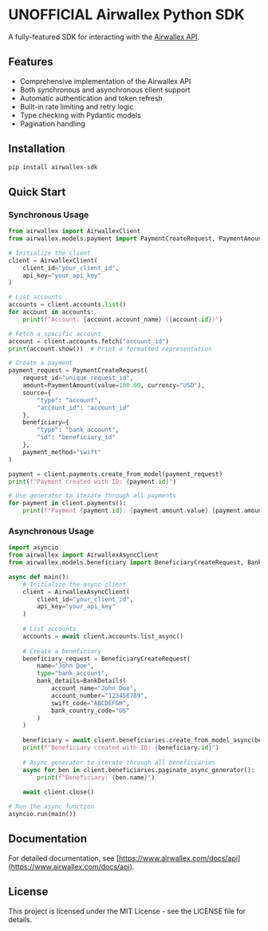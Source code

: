 # UNOFFICIAL Airwallex Python SDK

A fully-featured SDK for interacting with the [Airwallex API](https://www.airwallex.com/docs/api).

## Features

- Comprehensive implementation of the Airwallex API
- Both synchronous and asynchronous client support
- Automatic authentication and token refresh
- Built-in rate limiting and retry logic
- Type checking with Pydantic models
- Pagination handling

## Installation

```bash
pip install airwallex-sdk
```

## Quick Start

### Synchronous Usage

```python
from airwallex import AirwallexClient
from airwallex.models.payment import PaymentCreateRequest, PaymentAmount

# Initialize the client
client = AirwallexClient(
    client_id="your_client_id",
    api_key="your_api_key"
)

# List accounts
accounts = client.accounts.list()
for account in accounts:
    print(f"Account: {account.account_name} ({account.id})")

# Fetch a specific account
account = client.accounts.fetch("account_id")
print(account.show())  # Print a formatted representation

# Create a payment
payment_request = PaymentCreateRequest(
    request_id="unique_request_id",
    amount=PaymentAmount(value=100.00, currency="USD"),
    source={
        "type": "account",
        "account_id": "account_id"
    },
    beneficiary={
        "type": "bank_account",
        "id": "beneficiary_id"
    },
    payment_method="swift"
)

payment = client.payments.create_from_model(payment_request)
print(f"Payment created with ID: {payment.id}")

# Use generator to iterate through all payments
for payment in client.payments():
    print(f"Payment {payment.id}: {payment.amount.value} {payment.amount.currency}")
```

### Asynchronous Usage

```python
import asyncio
from airwallex import AirwallexAsyncClient
from airwallex.models.beneficiary import BeneficiaryCreateRequest, BankDetails

async def main():
    # Initialize the async client
    client = AirwallexAsyncClient(
        client_id="your_client_id",
        api_key="your_api_key"
    )
    
    # List accounts
    accounts = await client.accounts.list_async()
    
    # Create a beneficiary
    beneficiary_request = BeneficiaryCreateRequest(
        name="John Doe",
        type="bank_account",
        bank_details=BankDetails(
            account_name="John Doe",
            account_number="123456789",
            swift_code="ABCDEFGH",
            bank_country_code="US"
        )
    )
    
    beneficiary = await client.beneficiaries.create_from_model_async(beneficiary_request)
    print(f"Beneficiary created with ID: {beneficiary.id}")
    
    # Async generator to iterate through all beneficiaries
    async for ben in client.beneficiaries.paginate_async_generator():
        print(f"Beneficiary: {ben.name}")
    
    await client.close()

# Run the async function
asyncio.run(main())
```

## Documentation

For detailed documentation, see [https://www.airwallex.com/docs/api](https://www.airwallex.com/docs/api).

## License

This project is licensed under the MIT License - see the LICENSE file for details.
